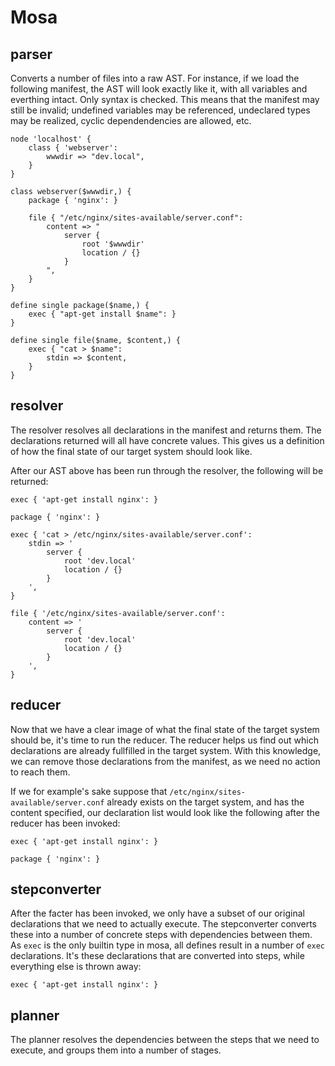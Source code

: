 # Mosa

## parser

Converts a number of files into a raw AST. For instance, if we load the
following manifest, the AST will look exactly like it, with all variables and
everthing intact. Only syntax is checked. This means that the manifest may still
be invalid; undefined variables may be referenced, undeclared types may be
realized, cyclic dependendencies are allowed, etc.

```
node 'localhost' {
	class { 'webserver':
		wwwdir => "dev.local",
	}
}

class webserver($wwwdir,) {
	package { 'nginx': }
	
	file { "/etc/nginx/sites-available/server.conf":
		content => "
			server {
				root '$wwwdir'
				location / {}
			}
		", 
	}
}

define single package($name,) {
	exec { "apt-get install $name": }
}

define single file($name, $content,) {
	exec { "cat > $name":
		stdin => $content,
	}
}
```

## resolver

The resolver resolves all declarations in the manifest and returns them. The
declarations returned will all have concrete values. This gives us a definition
of how the final state of our target system should look like. 

After our AST above has been run through the resolver, the following will be
returned:

```
exec { 'apt-get install nginx': }

package { 'nginx': }

exec { 'cat > /etc/nginx/sites-available/server.conf':
	stdin => '
		server {
			root 'dev.local'
			location / {}
		}
	',
}

file { '/etc/nginx/sites-available/server.conf':
	content => '
		server {
			root 'dev.local'
			location / {}
		}
	',
}
```

## reducer

Now that we have a clear image of what the final state of the target system
should be, it's time to run the reducer. The reducer helps us find out which
declarations are already fullfilled in the target system. With this knowledge,
we can remove those declarations from the manifest, as we need no action to
reach them.

If we for example's sake suppose that `/etc/nginx/sites-available/server.conf`
already exists on the target system, and has the content specified, our
declaration list would look like the following after the reducer has been
invoked:

```
exec { 'apt-get install nginx': }

package { 'nginx': }
```

## stepconverter

After the facter has been invoked, we only have a subset of our original
declarations that we need to actually execute. The stepconverter converts these
into a number of concrete steps with dependencies between them. As `exec` is the
only builtin type in mosa, all defines result in a number of `exec`
declarations. It's these declarations that are converted into steps, while
everything else is thrown away:

```
exec { 'apt-get install nginx': }
```

## planner

The planner resolves the dependencies between the steps that we need to execute,
and groups them into a number of stages. 

